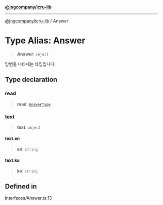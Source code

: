 [**@jngcompany/icru-lib**](../README.md)

***

[@jngcompany/icru-lib](../globals.md) / Answer

# Type Alias: Answer

> **Answer**: `object`

답변을 나타내는 타입입니다.

## Type declaration

### read

> **read**: [`AnswerType`](../enumerations/AnswerType.md)

### text

> **text**: `object`

#### text.en

> **en**: `string`

#### text.ko

> **ko**: `string`

## Defined in

interfaces/Answer.ts:13
